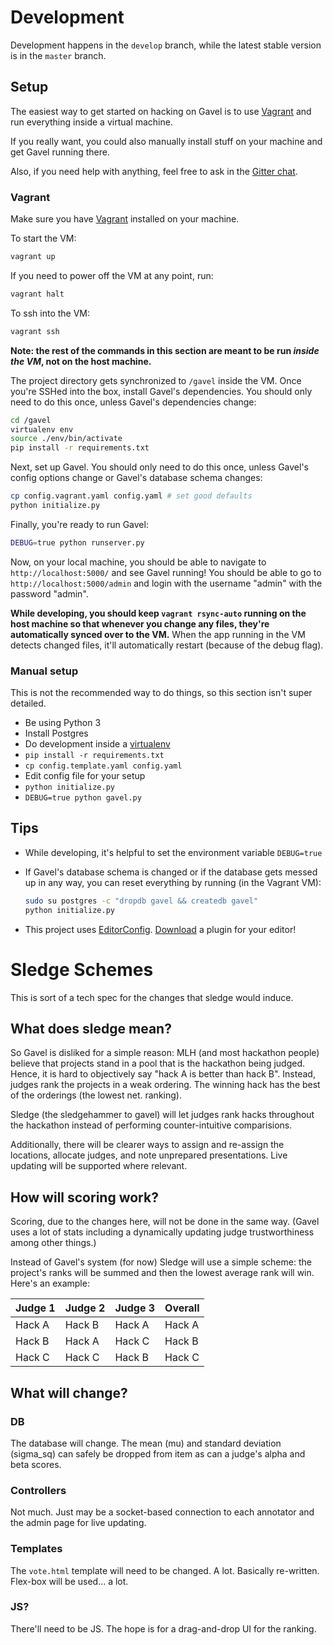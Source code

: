 # Development

Development happens in the `develop` branch, while the latest stable version is
in the `master` branch.

## Setup

The easiest way to get started on hacking on Gavel is to use [Vagrant][vagrant]
and run everything inside a virtual machine.

If you really want, you could also manually install stuff on your machine and
get Gavel running there.

Also, if you need help with anything, feel free to ask in the [Gitter
chat][gitter].

### Vagrant

Make sure you have [Vagrant][vagrant] installed on your machine.

To start the VM:

```bash
vagrant up
```

If you need to power off the VM at any point, run:

```bash
vagrant halt
```

To ssh into the VM:

```bash
vagrant ssh
```

**Note: the rest of the commands in this section are meant to be run _inside
the VM_, not on the host machine.**

The project directory gets synchronized to `/gavel` inside the VM. Once you're
SSHed into the box, install Gavel's dependencies. You should only need to do
this once, unless Gavel's dependencies change:

```bash
cd /gavel
virtualenv env
source ./env/bin/activate
pip install -r requirements.txt
```

Next, set up Gavel. You should only need to do this once, unless Gavel's config
options change or Gavel's database schema changes:

```bash
cp config.vagrant.yaml config.yaml # set good defaults
python initialize.py
```

Finally, you're ready to run Gavel:

```bash
DEBUG=true python runserver.py
```

Now, on your local machine, you should be able to navigate to
`http://localhost:5000/` and see Gavel running! You should be able to go to
`http://localhost:5000/admin` and login with the username "admin" with the
password "admin".

**While developing, you should keep `vagrant rsync-auto` running on the host
machine so that whenever you change any files, they're automatically synced
over to the VM.** When the app running in the VM detects changed files, it'll
automatically restart (because of the debug flag).

### Manual setup

This is not the recommended way to do things, so this section isn't super
detailed.

* Be using Python 3
* Install Postgres
* Do development inside a [virtualenv][virtualenv]
* `pip install -r requirements.txt`
* `cp config.template.yaml config.yaml`
* Edit config file for your setup
* `python initialize.py`
* `DEBUG=true python gavel.py`

## Tips

* While developing, it's helpful to set the environment variable `DEBUG=true`

* If Gavel's database schema is changed or if the database gets messed up in
  any way, you can reset everything by running (in the Vagrant VM):

    ```bash
    sudo su postgres -c "dropdb gavel && createdb gavel"
    python initialize.py
    ```

* This project uses [EditorConfig][editorconfig].
  [Download][editorconfig-download] a plugin for your editor!


# Sledge Schemes

This is sort of a tech spec for the changes that sledge would induce.

## What does sledge mean?

So Gavel is disliked for a simple reason: MLH (and most hackathon people) believe that projects stand in a pool that is the hackathon being judged. Hence, it is hard to objectively say "hack A is better than hack B". Instead, judges rank the projects in a weak ordering. The winning hack has the best of the orderings (the lowest net. ranking).

Sledge (the sledgehammer to gavel) will let judges rank hacks throughout the hackathon instead of performing counter-intuitive comparisions.

Additionally, there will be clearer ways to assign and re-assign the locations, allocate judges, and note unprepared presentations. Live updating will be supported where relevant.

## How will scoring work?

Scoring, due to the changes here, will not be done in the same way. (Gavel uses a lot of stats including a dynamically updating judge trustworthiness among other things.)

Instead of Gavel's system (for now) Sledge will use a simple scheme: the project's ranks will be summed and then the lowest average rank will win. Here's an example:

| Judge 1 | Judge 2 | Judge 3 | Overall |
| --- | --- | --- | --- |
| Hack A | Hack B | Hack A | Hack A |
| Hack B | Hack A | Hack C | Hack B |
| Hack C | Hack C | Hack B | Hack C |

## What will change?

### DB

The database will change. The mean (mu) and standard deviation (sigma_sq) can safely be dropped from item as can a judge's alpha and beta scores.

### Controllers

Not much. Just may be a socket-based connection to each annotator and the admin page for live updating.

### Templates

The `vote.html` template will need to be changed. A lot. Basically re-written. Flex-box will be used... a lot.

### JS?

There'll need to be JS. The hope is for a drag-and-drop UI for the ranking.

[gitter]: https://gitter.im/anishathalye/gavel
[vagrant]: https://www.vagrantup.com/
[virtualenv]: https://virtualenv.pypa.io/en/stable/
[editorconfig]: http://editorconfig.org/
[editorconfig-download]: http://editorconfig.org/#download

